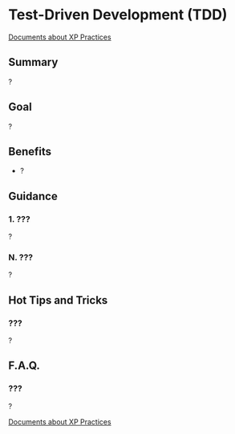 # Test-Driven Development (TDD)

[Documents about XP Practices](README.md)

## Summary

?

## Goal

?

## Benefits

* ?

## Guidance

### 1.	???

?

### N.	???

?

## Hot Tips and Tricks

### ???

?

## F.A.Q.

### ???

?

[Documents about XP Practices](README.md)
